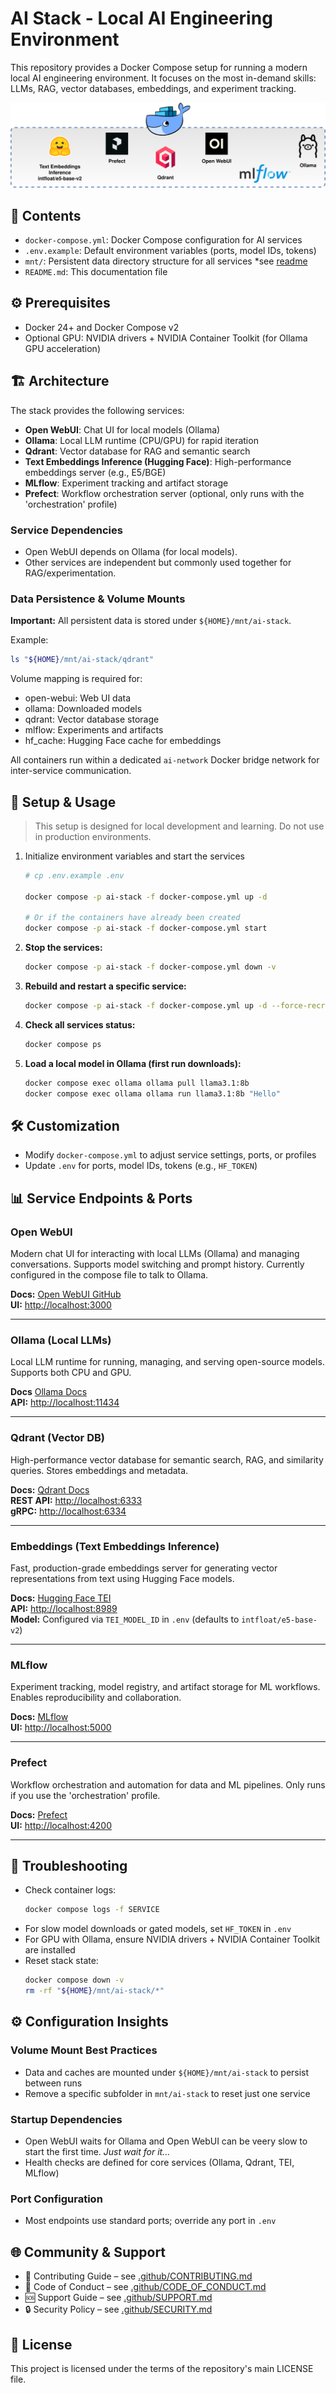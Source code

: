 # AI Stack - Local AI Engineering Environment

This repository provides a Docker Compose setup for running a modern local AI engineering environment. It focuses on the most in-demand skills: LLMs, RAG, vector databases, embeddings, and experiment tracking.

![AI Stack](./assets/ai-stack.drawio.svg)

## 📁 Contents

- `docker-compose.yml`: Docker Compose configuration for AI services
- `.env.example`: Default environment variables (ports, model IDs, tokens)
- `mnt/`: Persistent data directory structure for all services *see [readme](./mnt/README.md)
- `README.md`: This documentation file

## ⚙️ Prerequisites

- Docker 24+ and Docker Compose v2
- Optional GPU: NVIDIA drivers + NVIDIA Container Toolkit (for Ollama GPU acceleration)

## 🏗️ Architecture

The stack provides the following services:

- **Open WebUI**: Chat UI for local models (Ollama)
- **Ollama**: Local LLM runtime (CPU/GPU) for rapid iteration
- **Qdrant**: Vector database for RAG and semantic search
- **Text Embeddings Inference (Hugging Face)**: High-performance embeddings server (e.g., E5/BGE)
- **MLflow**: Experiment tracking and artifact storage
- **Prefect**: Workflow orchestration server (optional, only runs with the 'orchestration' profile)


### Service Dependencies

- Open WebUI depends on Ollama (for local models).
- Other services are independent but commonly used together for RAG/experimentation.

### Data Persistence & Volume Mounts

**Important:** All persistent data is stored under `${HOME}/mnt/ai-stack`.

Example:

```bash
ls "${HOME}/mnt/ai-stack/qdrant"
```

Volume mapping is required for:

- open-webui: Web UI data
- ollama: Downloaded models
- qdrant: Vector database storage
- mlflow: Experiments and artifacts
- hf_cache: Hugging Face cache for embeddings

All containers run within a dedicated `ai-network` Docker bridge network for inter-service communication.

## 🚀 Setup & Usage

> This setup is designed for local development and learning. Do not use in production environments.

1. Initialize environment variables and start the services

   ```bash
   # cp .env.example .env

   docker compose -p ai-stack -f docker-compose.yml up -d

   # Or if the containers have already been created
   docker compose -p ai-stack -f docker-compose.yml start
   ```

2. **Stop the services:**
    ```bash
    docker compose -p ai-stack -f docker-compose.yml down -v
    ```

3. **Rebuild and restart a specific service:**
    ```bash
    docker compose -p ai-stack -f docker-compose.yml up -d --force-recreate --no-deps --build <service_name>
    ```

4. **Check all services status:**
    ```bash
    docker compose ps
    ```

5. **Load a local model in Ollama (first run downloads):**

   ```bash
   docker compose exec ollama ollama pull llama3.1:8b
   docker compose exec ollama ollama run llama3.1:8b "Hello"
   ```

## 🛠️ Customization

- Modify `docker-compose.yml` to adjust service settings, ports, or profiles
- Update `.env` for ports, model IDs, tokens (e.g., `HF_TOKEN`)


## 📊 Service Endpoints & Ports

### Open WebUI
Modern chat UI for interacting with local LLMs (Ollama) and managing conversations. Supports model switching and prompt history. Currently configured in the compose file to talk to Ollama.

**Docs:** [Open WebUI GitHub](https://github.com/open-webui/open-webui)  
**UI:** [http://localhost:3000](http://localhost:3000)

---

### Ollama (Local LLMs)
Local LLM runtime for running, managing, and serving open-source models. Supports both CPU and GPU. 

**Docs** [Ollama Docs](https://ollama.com)  
**API:** [http://localhost:11434](http://localhost:11434)

---

### Qdrant (Vector DB)
High-performance vector database for semantic search, RAG, and similarity queries. Stores embeddings and metadata.

**Docs:** [Qdrant Docs](https://qdrant.tech/documentation)  
**REST API:** [http://localhost:6333](http://localhost:6333)  
**gRPC:** [http://localhost:6334](http://localhost:6334)

---

### Embeddings (Text Embeddings Inference)
Fast, production-grade embeddings server for generating vector representations from text using Hugging Face models.

**Docs:** [Hugging Face TEI](https://github.com/huggingface/text-embeddings-inference)  
**API:** [http://localhost:8989](http://localhost:8989)  
**Model:** Configured via `TEI_MODEL_ID` in `.env` (defaults to `intfloat/e5-base-v2`)

---

### MLflow
Experiment tracking, model registry, and artifact storage for ML workflows. Enables reproducibility and collaboration.  

**Docs:** [MLflow](https://mlflow.org)  
**UI:** [http://localhost:5000](http://localhost:5000)

---

### Prefect
Workflow orchestration and automation for data and ML pipelines. Only runs if you use the 'orchestration' profile.  

**Docs:** [Prefect](https://docs.prefect.io)  
**UI:** [http://localhost:4200](http://localhost:4200)

---

## 🐞 Troubleshooting

- Check container logs:
  ```bash
  docker compose logs -f SERVICE
  ```
- For slow model downloads or gated models, set `HF_TOKEN` in `.env`
- For GPU with Ollama, ensure NVIDIA drivers + NVIDIA Container Toolkit are installed
- Reset stack state:
  ```bash
  docker compose down -v
  rm -rf "${HOME}/mnt/ai-stack/*"
  ```

## ⚙️ Configuration Insights

### Volume Mount Best Practices
- Data and caches are mounted under `${HOME}/mnt/ai-stack` to persist between runs
- Remove a specific subfolder in `mnt/ai-stack` to reset just one service

### Startup Dependencies
- Open WebUI waits for Ollama and Open WebUI can be veery slow to start the first time.  *Just wait for it...*
- Health checks are defined for core services (Ollama, Qdrant, TEI, MLflow)

### Port Configuration
- Most endpoints use standard ports; override any port in `.env`

## 🌐 Community & Support

- 🤝 Contributing Guide – see [.github/CONTRIBUTING.md](.github/CONTRIBUTING.md)
- 🤗 Code of Conduct – see [.github/CODE_OF_CONDUCT.md](.github/CODE_OF_CONDUCT.md)
- 🆘 Support Guide – see [.github/SUPPORT.md](.github/SUPPORT.md)
- 🔒 Security Policy – see [.github/SECURITY.md](.github/SECURITY.md)

## 📄 License

This project is licensed under the terms of the repository's main LICENSE file.
